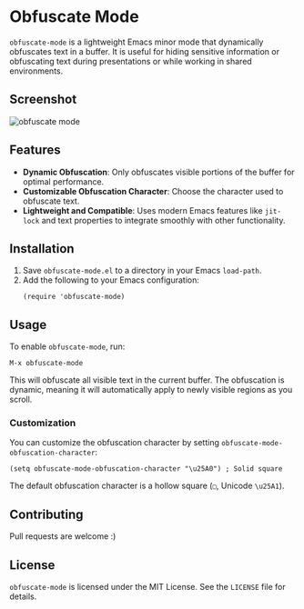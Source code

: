 # Obfuscate Mode

`obfuscate-mode` is a lightweight Emacs minor mode that dynamically obfuscates text in a buffer. It is useful for hiding sensitive information or obfuscating text during presentations or while working in shared environments.

## Screenshot
![obfuscate mode](https://github.com/kborling/obfuscate-mode.el/blob/main/assets/obfuscate-mode.png)

## Features

- **Dynamic Obfuscation**: Only obfuscates visible portions of the buffer for optimal performance.
- **Customizable Obfuscation Character**: Choose the character used to obfuscate text.
- **Lightweight and Compatible**: Uses modern Emacs features like `jit-lock` and text properties to integrate smoothly with other functionality.

## Installation

1. Save `obfuscate-mode.el` to a directory in your Emacs `load-path`.
2. Add the following to your Emacs configuration:
   ```elisp
   (require 'obfuscate-mode)
   ```

## Usage

To enable `obfuscate-mode`, run:

```elisp
M-x obfuscate-mode
```

This will obfuscate all visible text in the current buffer. The obfuscation is dynamic, meaning it will automatically apply to newly visible regions as you scroll.

### Customization

You can customize the obfuscation character by setting `obfuscate-mode-obfuscation-character`:

```elisp
(setq obfuscate-mode-obfuscation-character "\u25A0") ; Solid square
```

The default obfuscation character is a hollow square (`▢`, Unicode `\u25A1`).

## Contributing

Pull requests are welcome :)

## License

`obfuscate-mode` is licensed under the MIT License. See the `LICENSE` file for details.

